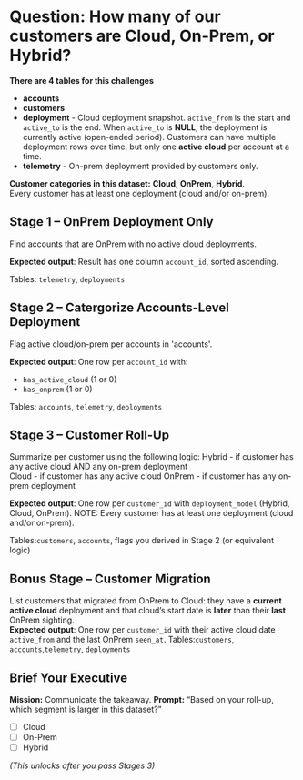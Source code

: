 # Question: How many of our customers are Cloud, On-Prem, or Hybrid?

**There are 4 tables for this challenges**
- **accounts**
- **customers**  
- **deployment** - Cloud deployment snapshot. `active_from` is the start and `active_to` is the end. When `active_to` is **NULL**, the deployment is currently active (open-ended period). Customers can have multiple deployment rows over time, but only one **active cloud** per account at a time.
- **telemetry** - On-prem deployment provided by customers only.

**Customer categories in this dataset:** **Cloud**, **OnPrem**, **Hybrid**.  
Every customer has at least one deployment (cloud and/or on-prem).

## Stage 1 – OnPrem Deployment Only
Find accounts that are OnPrem with no active cloud deployments.  

**Expected output**: Result has one column `account_id`, sorted ascending.  

Tables: `telemetry`, `deployments`  


## Stage 2 – Catergorize Accounts-Level Deployment
Flag active cloud/on-prem per accounts in 'accounts'.  

**Expected output**: One row per `account_id` with:
- `has_active_cloud` (1 or 0)
- `has_onprem` (1 or 0)

Tables: `accounts`, `telemetry`, `deployments`  


## Stage 3 – Customer Roll-Up
Summarize per customer using the following logic: 
Hybrid - if customer has any active cloud AND any on-prem deployment  
Cloud - if customer has any active cloud
OnPrem - if customer has any on-prem deployment

**Expected output**:  One row per `customer_id` with `deployment_model` (Hybrid, Cloud, OnPrem).
NOTE: Every customer has at least one deployment (cloud and/or on-prem).

Tables:`customers`, `accounts`, flags you derived in Stage 2 (or equivalent logic)



## Bonus Stage – Customer Migration
List customers that migrated from OnPrem to Cloud: they have a **current active cloud** deployment and that cloud’s start date is **later** than their **last** OnPrem sighting.  
**Expected output**: One row per `customer_id` with their active cloud date `active_from` and the last OnPrem `seen_at`.
Tables:`customers`, `accounts`,`telemetry`, `deployments`  



## Brief Your Executive
**Mission:** Communicate the takeaway.
**Prompt:** “Based on your roll-up, which segment is larger in this dataset?”
- ☐ Cloud
- ☐ On-Prem
- ☐ Hybrid

*(This unlocks after you pass Stages 3)*
